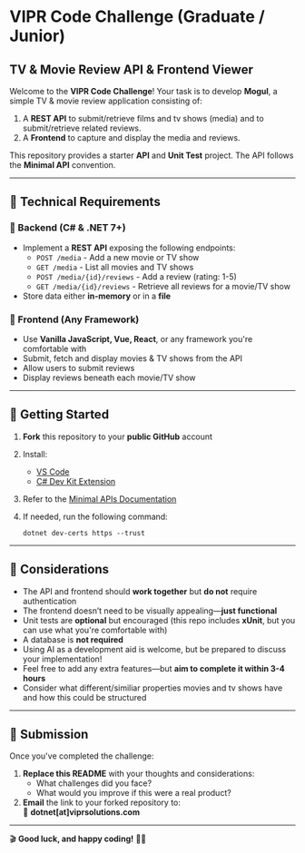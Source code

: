 # VIPR Code Challenge (Graduate / Junior)
## TV & Movie Review API & Frontend Viewer  

Welcome to the **VIPR Code Challenge**! Your task is to develop **Mogul**, a simple TV & movie review application consisting of:  

1. A **REST API** to submit/retrieve films and tv shows (media) and to submit/retrieve related reviews.
2. A **Frontend** to capture and display the media and reviews.

This repository provides a starter **API** and **Unit Test** project. The API follows the **Minimal API** convention.  

---

## 📌 Technical Requirements  

### 🔹 Backend (**C# & .NET 7+**)  
- Implement a **REST API** exposing the following endpoints:  
  - `POST /media` - Add a new movie or TV show  
  - `GET /media` - List all movies and TV shows  
  - `POST /media/{id}/reviews` - Add a review (rating: 1-5)  
  - `GET /media/{id}/reviews` - Retrieve all reviews for a movie/TV show  
- Store data either **in-memory** or in a **file**  

### 🔹 Frontend (Any Framework)  
- Use **Vanilla JavaScript, Vue, React**, or any framework you're comfortable with  
- Submit, fetch and display movies & TV shows from the API  
- Allow users to submit reviews  
- Display reviews beneath each movie/TV show  

---

## 🚀 Getting Started  

1. **Fork** this repository to your **public GitHub** account  
2. Install:  
   - [VS Code](https://code.visualstudio.com/)  
   - [C# Dev Kit Extension](https://marketplace.visualstudio.com/items?itemName=ms-dotnettools.csdevkit)  
3. Refer to the [Minimal APIs Documentation](https://learn.microsoft.com/en-us/aspnet/core/tutorials/min-web-api?view=aspnetcore-9.0&tabs=visual-studio-code)  
4. If needed, run the following command:  

   `dotnet dev-certs https --trust`  

---

## 📝 Considerations  

- The API and frontend should **work together** but **do not** require authentication  
- The frontend doesn’t need to be visually appealing—**just functional**  
- Unit tests are **optional** but encouraged (this repo includes **xUnit**, but you can use what you're comfortable with)  
- A database is **not required**  
- Using AI as a development aid is welcome, but be prepared to discuss your implementation!
- Feel free to add any extra features—but **aim to complete it within 3-4 hours**
- Consider what different/similiar properties movies and tv shows have and how this could be structured

---

## 📩 Submission  

Once you've completed the challenge:  

1. **Replace this README** with your thoughts and considerations:  
   - What challenges did you face?  
   - What would you improve if this were a real product?  
2. **Email** the link to your forked repository to:  
   📧 **dotnet[at]viprsolutions.com**  

---

🎬 **Good luck, and happy coding!** 🚀✨  
